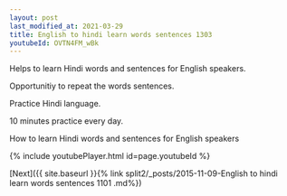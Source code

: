 ```yaml
---
layout: post
last_modified_at: 2021-03-29
title: English to hindi learn words sentences 1303 
youtubeId: OVTN4FM_wBk
---
```

 
 
Helps to learn Hindi words and sentences for English speakers.

Opportunitiy to repeat the words sentences. 

Practice Hindi language. 
 
10 minutes practice every day. 
 
How to learn Hindi words and sentences for English speakers 
 
{% include youtubePlayer.html id=page.youtubeId %}
 
 
[Next]({{ site.baseurl }}{% link  split2/_posts/2015-11-09-English to hindi learn words sentences 1101 .md%})
 
